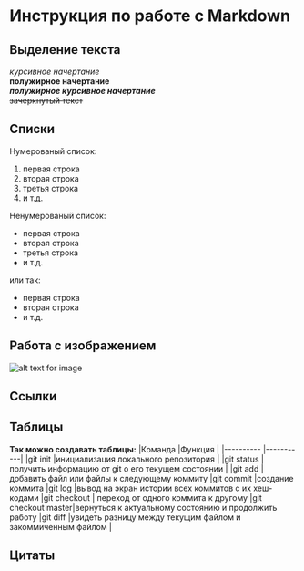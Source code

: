 # Инструкция по работе с Markdown

## Выделение текста
*курсивное начертание*\
**полужирное начертание**\
***полужирное курсивное начертание***\
~~зачеркнутый текст~~

## Списки
Нумерованый список:
1. первая строка
2. вторая строка
3. третья строка
4. и т.д.

Ненумерованый список:
* первая строка
* вторая строка
* третья строка
* и т.д.

или так:
- первая строка
- вторая строка
- и т.д.
## Работа с изображением

![alt text for image](https://www.hostinger.com.ua/rukovodstva/wp-content/uploads/sites/8/2017/04/osnovnye-git-komandy.png)

## Ссылки

## Таблицы
**Так можно создавать таблицы:**
|Команда       |Функция    |
|----------    |-----------|
|git init      |инициализация локального репозитория      |
|git status    |получить информацию от git о его текущем состоянии   |
|git add       |добавить файл или файлы к следующему коммиту
|git commit    |создание коммита
|git log       |вывод на экран истории всех коммитов с их хеш-кодами
|git checkout  | переход от одного коммита к другому
|git checkout master|вернуться к актуальному состоянию и продолжить работу
|git diff      |увидеть разницу между текущим файлом и закоммиченным файлом
|

## Цитаты
